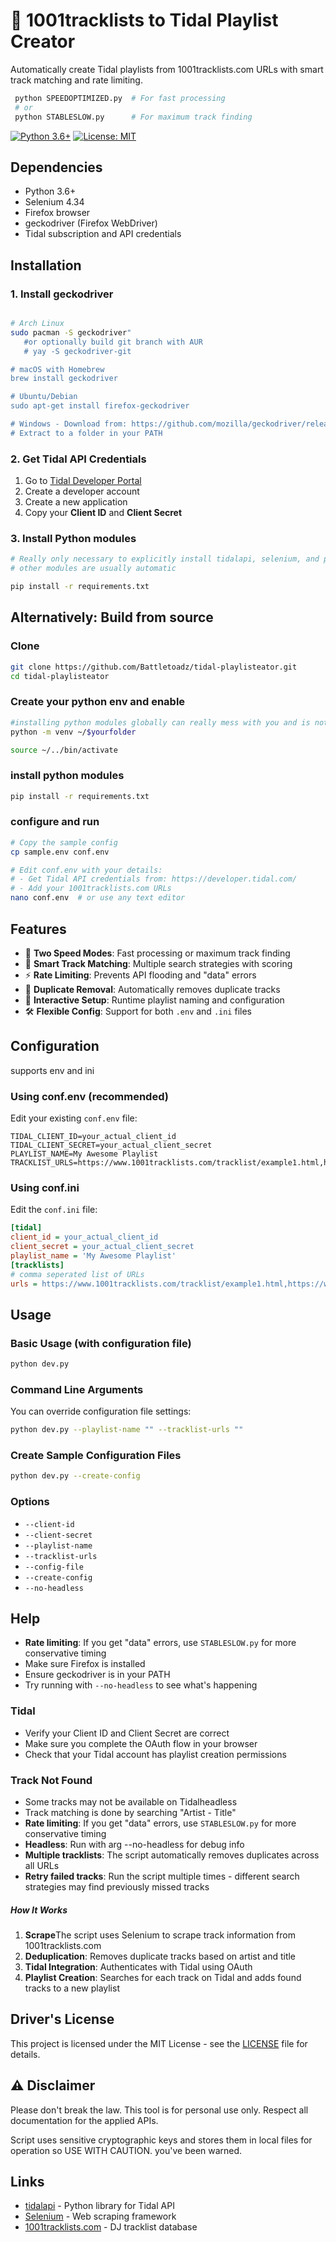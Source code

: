 # 🎵 1001tracklists to Tidal Playlist Creator

Automatically create Tidal playlists from 1001tracklists.com URLs with smart track matching and rate limiting.

  ```bash
   python SPEEDOPTIMIZED.py  # For fast processing
   # or
   python STABLESLOW.py      # For maximum track finding
   ```

[![Python 3.6+](https://img.shields.io/badge/python-3.6+-blue.svg)](https://www.python.org/downloads/)
[![License: MIT](https://img.shields.io/badge/License-MIT-yellow.svg)](https://opensource.org/licenses/MIT)

## Dependencies
- Python 3.6+
- Selenium 4.34
- Firefox browser 
- geckodriver (Firefox WebDriver)
- Tidal subscription and API credentials

## Installation

### 1. Install geckodriver
```bash

# Arch Linux
sudo pacman -S geckodriver"
   #or optionally build git branch with AUR
   # yay -S geckodriver-git

# macOS with Homebrew
brew install geckodriver

# Ubuntu/Debian
sudo apt-get install firefox-geckodriver

# Windows - Download from: https://github.com/mozilla/geckodriver/releases
# Extract to a folder in your PATH

```

### 2. Get Tidal API Credentials
1. Go to [Tidal Developer Portal](https://developer.tidal.com/)
2. Create a developer account
3. Create a new application  
4. Copy your **Client ID** and **Client Secret**

### 3. Install Python modules

```bash
# Really only necessary to explicitly install tidalapi, selenium, and python-dotenv.
# other modules are usually automatic

pip install -r requirements.txt
```
## Alternatively: Build from source

### Clone
```bash
git clone https://github.com/Battletoadz/tidal-playlisteator.git
cd tidal-playlisteator
```
### Create your python env and enable
```bash
#installing python modules globally can really mess with you and is not recommended
python -m venv ~/$yourfolder

source ~/../bin/activate
```
### install python modules
```bash
pip install -r requirements.txt
```
### configure and run
```bash
# Copy the sample config
cp sample.env conf.env

# Edit conf.env with your details:
# - Get Tidal API credentials from: https://developer.tidal.com/
# - Add your 1001tracklists.com URLs
nano conf.env  # or use any text editor
```

## Features
- 🚀 **Two Speed Modes**: Fast processing or maximum track finding
- 🎯 **Smart Track Matching**: Multiple search strategies with scoring
- ⚡ **Rate Limiting**: Prevents API flooding and "data" errors  
- 🔄 **Duplicate Removal**: Automatically removes duplicate tracks
- 📝 **Interactive Setup**: Runtime playlist naming and configuration
- 🛠️ **Flexible Config**: Support for both `.env` and `.ini` files

## Configuration
supports env and ini

### Using conf.env (recommended)

Edit your existing `conf.env` file:

```env
TIDAL_CLIENT_ID=your_actual_client_id
TIDAL_CLIENT_SECRET=your_actual_client_secret
PLAYLIST_NAME=My Awesome Playlist
TRACKLIST_URLS=https://www.1001tracklists.com/tracklist/example1.html,https://www.1001tracklists.com/tracklist/example2.html
```
### Using conf.ini
Edit the `conf.ini` file:
```ini
[tidal]
client_id = your_actual_client_id
client_secret = your_actual_client_secret
playlist_name = 'My Awesome Playlist'
[tracklists]
# comma seperated list of URLs
urls = https://www.1001tracklists.com/tracklist/example1.html,https://www.1001tracklists.com/tracklist/example2.html
```
## Usage

### Basic Usage (with configuration file)
```bash
python dev.py
```
### Command Line Arguments
You can override configuration file settings:
```bash
python dev.py --playlist-name "" --tracklist-urls ""
```
### Create Sample Configuration Files
```bash
python dev.py --create-config
```
### Options
- `--client-id`
- `--client-secret`
- `--playlist-name`
- `--tracklist-urls`
- `--config-file`
- `--create-config`
- `--no-headless`
## Help
- **Rate limiting**: If you get "data" errors, use `STABLESLOW.py` for more conservative timing
- Make sure Firefox is installed
- Ensure geckodriver is in your PATH
- Try running with `--no-headless` to see what's happening
### Tidal 
- Verify your Client ID and Client Secret are correct
- Make sure you complete the OAuth flow in your browser
- Check that your Tidal account has playlist creation permissions
### Track Not Found
- Some tracks may not be available on Tidalheadless
- Track matching is done by searching "Artist - Title"
- **Rate limiting**: If you get "data" errors, use `STABLESLOW.py` for more conservative timing
- **Headless**: Run with arg --no-headless for debug info
- **Multiple tracklists**: The script automatically removes duplicates across all URLs
- **Retry failed tracks**: Run the script multiple times - different search strategies may find previously missed tracks
##### How It Works
1. **Scrape**The script uses Selenium to scrape track information from 1001tracklists.com
2. **Deduplication**: Removes duplicate tracks based on artist and title
3. **Tidal Integration**: Authenticates with Tidal using OAuth
4. **Playlist Creation**: Searches for each track on Tidal and adds found tracks to a new playlist

## Driver's License
This project is licensed under the MIT License - see the [LICENSE](LICENSE) file for details.

## ⚠️ Disclaimer
Please don't break the law. This tool is for personal use only. Respect all documentation for the applied APIs. 

Script uses sensitive cryptographic keys and stores them in local files for operation so USE WITH CAUTION. you've been warned.

## Links
- [tidalapi](https://github.com/tamland/python-tidal) - Python library for Tidal API
- [Selenium](https://selenium.dev/) - Web scraping framework
- [1001tracklists.com](https://1001tracklists.com/) - DJ tracklist database
